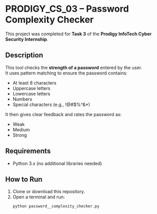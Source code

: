 # PRODIGY_CS_03 – Password Complexity Checker

This project was completed for **Task 3** of the **Prodigy InfoTech Cyber Security Internship**.

## Description
This tool checks the **strength of a password** entered by the user.  
It uses pattern matching to ensure the password contains:

- At least 8 characters  
- Uppercase letters  
- Lowercase letters  
- Numbers  
- Special characters (e.g., !@#$%^&*)

It then gives clear feedback and rates the password as:
-  Weak
-  Medium
-  Strong

## Requirements
- Python 3.x (no additional libraries needed)

##  How to Run
1. Clone or download this repository.
2. Open a terminal and run:
   ```bash
   python password__complexity_checker.py
